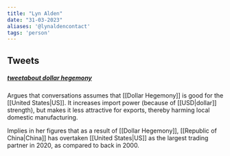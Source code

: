 ```yaml
---
title: "Lyn Alden"
date: "31-03-2023"
aliases: '@lynaldencontact'
tags: 'person'
---
```


## Tweets

##### [tweet](https://twitter.com/LynAldenContact/status/1641465281049501697)[about dollar hegemony](https://readwise.io/reader/shared/01gwtqcr672sn96h0dkfjmb2fa)
Argues that conversations assumes that [[Dollar Hegemony]] is good for the [[United States|US]].  It increases import power (because of [[USD|dollar]] strength), but makes it less attractive for exports, thereby harming local domestic manufacturing.

Implies in her figures that as a result of [[Dollar Hegemony]], [[Republic of China|China]] has overtaken [[United States|US]] as the largest trading partner in 2020, as compared to back in 2000.